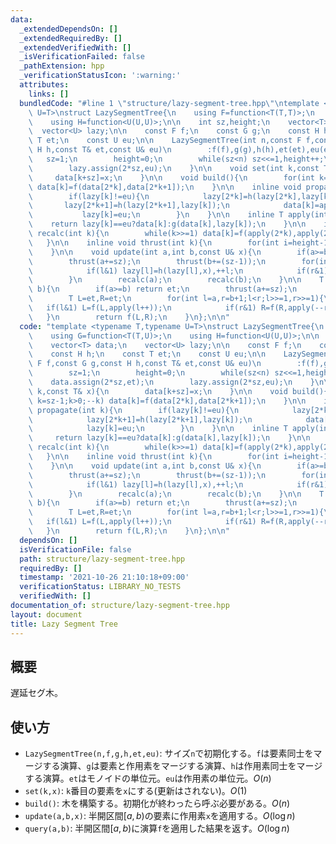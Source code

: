 ```yaml
---
data:
  _extendedDependsOn: []
  _extendedRequiredBy: []
  _extendedVerifiedWith: []
  _isVerificationFailed: false
  _pathExtension: hpp
  _verificationStatusIcon: ':warning:'
  attributes:
    links: []
  bundledCode: "#line 1 \"structure/lazy-segment-tree.hpp\"\ntemplate <typename T,typename\
    \ U=T>\nstruct LazySegmentTree{\n    using F=function<T(T,T)>;\n    using G=function<T(T,U)>;\n\
    \    using H=function<U(U,U)>;\n\n    int sz,height;\n    vector<T> data;\n  \
    \  vector<U> lazy;\n\n    const F f;\n    const G g;\n    const H h;\n    const\
    \ T et;\n    const U eu;\n\n    LazySegmentTree(int n,const F f,const G g,const\
    \ H h,const T& et,const U& eu)\n        :f(f),g(g),h(h),et(et),eu(eu){\n     \
    \   sz=1;\n        height=0;\n        while(sz<n) sz<<=1,height++;\n        data.assign(2*sz,et);\n\
    \        lazy.assign(2*sz,eu);\n    }\n\n    void set(int k,const T& x){\n   \
    \     data[k+sz]=x;\n    }\n\n    void build(){\n        for(int k=sz-1;k>0;--k)\
    \ data[k]=f(data[2*k],data[2*k+1]);\n    }\n\n    inline void propagate(int k){\n\
    \        if(lazy[k]!=eu){\n            lazy[2*k]=h(lazy[2*k],lazy[k]);\n     \
    \       lazy[2*k+1]=h(lazy[2*k+1],lazy[k]);\n            data[k]=apply(k);\n \
    \           lazy[k]=eu;\n        }\n    }\n\n    inline T apply(int k){\n    \
    \    return lazy[k]==eu?data[k]:g(data[k],lazy[k]);\n    }\n\n    inline void\
    \ recalc(int k){\n        while(k>>=1) data[k]=f(apply(2*k),apply(2*k+1));\n \
    \   }\n\n    inline void thrust(int k){\n        for(int i=height-1;i>0;--i) propagate(k>>i);\n\
    \    }\n\n    void update(int a,int b,const U& x){\n        if(a>=b) return;\n\
    \        thrust(a+=sz);\n        thrust(b+=(sz-1));\n        for(int l=a,r=b+1;l<r;l>>=1,r>>=1){\n\
    \            if(l&1) lazy[l]=h(lazy[l],x),++l;\n            if(r&1) --r,lazy[r]=h(lazy[r],x);\n\
    \        }\n        recalc(a);\n        recalc(b);\n    }\n\n    T query(int a,int\
    \ b){\n        if(a>=b) return et;\n        thrust(a+=sz);\n        thrust(b+=(sz-1));\n\
    \        T L=et,R=et;\n        for(int l=a,r=b+1;l<r;l>>=1,r>>=1){\n         \
    \   if(l&1) L=f(L,apply(l++));\n            if(r&1) R=f(R,apply(--r));\n     \
    \   }\n        return f(L,R);\n    }\n};\n\n"
  code: "template <typename T,typename U=T>\nstruct LazySegmentTree{\n    using F=function<T(T,T)>;\n\
    \    using G=function<T(T,U)>;\n    using H=function<U(U,U)>;\n\n    int sz,height;\n\
    \    vector<T> data;\n    vector<U> lazy;\n\n    const F f;\n    const G g;\n\
    \    const H h;\n    const T et;\n    const U eu;\n\n    LazySegmentTree(int n,const\
    \ F f,const G g,const H h,const T& et,const U& eu)\n        :f(f),g(g),h(h),et(et),eu(eu){\n\
    \        sz=1;\n        height=0;\n        while(sz<n) sz<<=1,height++;\n    \
    \    data.assign(2*sz,et);\n        lazy.assign(2*sz,eu);\n    }\n\n    void set(int\
    \ k,const T& x){\n        data[k+sz]=x;\n    }\n\n    void build(){\n        for(int\
    \ k=sz-1;k>0;--k) data[k]=f(data[2*k],data[2*k+1]);\n    }\n\n    inline void\
    \ propagate(int k){\n        if(lazy[k]!=eu){\n            lazy[2*k]=h(lazy[2*k],lazy[k]);\n\
    \            lazy[2*k+1]=h(lazy[2*k+1],lazy[k]);\n            data[k]=apply(k);\n\
    \            lazy[k]=eu;\n        }\n    }\n\n    inline T apply(int k){\n   \
    \     return lazy[k]==eu?data[k]:g(data[k],lazy[k]);\n    }\n\n    inline void\
    \ recalc(int k){\n        while(k>>=1) data[k]=f(apply(2*k),apply(2*k+1));\n \
    \   }\n\n    inline void thrust(int k){\n        for(int i=height-1;i>0;--i) propagate(k>>i);\n\
    \    }\n\n    void update(int a,int b,const U& x){\n        if(a>=b) return;\n\
    \        thrust(a+=sz);\n        thrust(b+=(sz-1));\n        for(int l=a,r=b+1;l<r;l>>=1,r>>=1){\n\
    \            if(l&1) lazy[l]=h(lazy[l],x),++l;\n            if(r&1) --r,lazy[r]=h(lazy[r],x);\n\
    \        }\n        recalc(a);\n        recalc(b);\n    }\n\n    T query(int a,int\
    \ b){\n        if(a>=b) return et;\n        thrust(a+=sz);\n        thrust(b+=(sz-1));\n\
    \        T L=et,R=et;\n        for(int l=a,r=b+1;l<r;l>>=1,r>>=1){\n         \
    \   if(l&1) L=f(L,apply(l++));\n            if(r&1) R=f(R,apply(--r));\n     \
    \   }\n        return f(L,R);\n    }\n};\n\n"
  dependsOn: []
  isVerificationFile: false
  path: structure/lazy-segment-tree.hpp
  requiredBy: []
  timestamp: '2021-10-26 21:10:18+09:00'
  verificationStatus: LIBRARY_NO_TESTS
  verifiedWith: []
documentation_of: structure/lazy-segment-tree.hpp
layout: document
title: Lazy Segment Tree
---
```


## 概要
遅延セグ木。

## 使い方
* `LazySegmentTree(n,f,g,h,et,eu)`: サイズ`n`で初期化する。`f`は要素同士をマージする演算、`g`は要素と作用素をマージする演算、`h`は作用素同士をマージする演算。`et`はモノイドの単位元。`eu`は作用素の単位元。$O(n)$
* `set(k,x)`: `k`番目の要素を`x`にする(更新はされない)。$O(1)$
* `build()`: 木を構築する。初期化が終わったら呼ぶ必要がある。$O(n)$
* `update(a,b,x)`: 半開区間$[a,b)$の要素に作用素`x`を適用する。$O(\log n)$
* `query(a,b)`: 半開区間$[a,b)$に演算`f`を適用した結果を返す。$O(\log n)$
